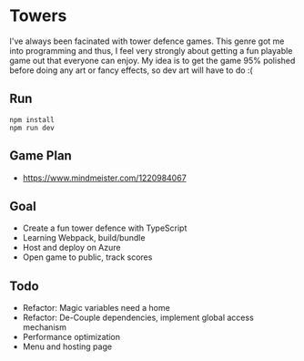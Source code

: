 # Towers
I've always been facinated with tower defence games. This genre got me into programming and thus, I feel very strongly about getting a fun playable game out that everyone can enjoy.
My idea is to get the game 95% polished before doing any art or fancy effects, so dev art will have to do :(


## Run
```
npm install
npm run dev
```


## Game Plan
- https://www.mindmeister.com/1220984067


## Goal
- Create a fun tower defence with TypeScript
- Learning Webpack, build/bundle
- Host and deploy on Azure
- Open game to public, track scores


## Todo
- Refactor: Magic variables need a home
- Refactor: De-Couple dependencies, implement global access mechanism
- Performance optimization
- Menu and hosting page
